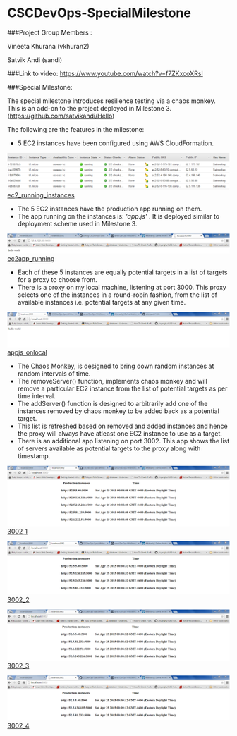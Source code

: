 # CSCDevOps-SpecialMilestone

###Project Group Members :

Vineeta Khurana (vkhuran2)

Satvik Andi (sandi)

###Link to video: https://www.youtube.com/watch?v=f7ZKxcoXRsI

###Special Milestone:

The special milestone introduces resilience testing via a chaos monkey. This is an add-on to the project deployed in Milestone 3. (https://github.com/satvikandi/Hello)

The following are the features in the milestone:
- 5 EC2 instances have been configured using AWS CloudFormation. 

![ec2_running_instances] [ec2_running_instances]

- The 5 EC2 instances have the production app running on them.
- The app running on the instances is: *'app.js'* . It is deployed similar to deployment scheme used in Milestone 3. 
    
![ec2app_running] [ec2app_running]

- Each of these 5 instances are equally potential targets in a list of targets for a proxy to choose from. 
- There is a proxy on my local machine, listening at port 3000. This proxy selects one of the instances in a round-robin fashion, from the list of available instances i.e. potential targets at any given time. 

![appjs_onlocal] [appjs_onlocal]

- The Chaos Monkey, is designed to bring down random instances at random intervals of time. 
- The removeServer() function, implements chaos monkey and will remove a particular EC2 instance from the list of potential targets as per time interval.
- The addServer() function is designed to arbitrarily add one of the instances removed by chaos monkey to be added back as a potential target.
- This list is refreshed based on removed and added instances and hence the proxy will always have atleast one EC2 instance to use as a target. 
- There is an additional app listening on port 3002. This app shows the list of servers available as potential targets to the proxy along with timestamp. 

![3002_1] [3002_1]

![3002_2] [3002_2]

![3002_3] [3002_3]

![3002_4] [3002_4]



[ec2_running_instances]: /images/ec2_production_instances.PNG
[ec2app_running]: /images/ec2_apprunning.PNG
[appjs_onlocal]: /images/appjs_onlocal.PNG
[3002_1]: /images/3002_1.PNG
[3002_2]: /images/3002_2.PNG
[3002_3]: /images/3002_3.PNG
[3002_4]: /images/3002_4.PNG
